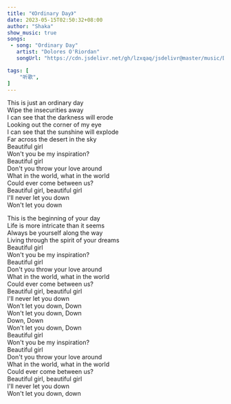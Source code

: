 ```yaml
---
title: "《Ordinary Day》"
date: 2023-05-15T02:50:32+08:00
author: "Shaka"
show_music: true
songs:
 - song: "Ordinary Day"
   artist: "Dolores O'Riordan"
   songUrl: "https://cdn.jsdelivr.net/gh/lzxqaq/jsdelivr@master/music/Dolores_O_Riordan_Ordinary_Day.mp3"

tags: [
    "听歌",
]
---
```

  
This is just an ordinary day  
Wipe the insecurities away  
I can see that the darkness will erode  
Looking out the corner of my eye  
I can see that the sunshine will explode  
Far across the desert in the sky  
Beautiful girl  
Won't you be my inspiration?  
Beautiful girl  
Don't you throw your love around  
What in the world, what in the world  
Could ever come between us?  
Beautiful girl, beautiful girl  
I'll never let you down  
Won't let you down  
  
This is the beginning of your day  
Life is more intricate than it seems  
Always be yourself along the way  
Living through the spirit of your dreams    
Beautiful girl    
Won't you be my inspiration?  
Beautiful girl  
Don't you throw your love around  
What in the world, what in the world  
Could ever come between us?  
Beautiful girl, beautiful girl  
I'll never let you down  
Won't let you down, Down  
Won't let you down, Down  
Down, Down  
Won't let you down, Down  
Beautiful girl  
Won't you be my inspiration?  
Beautiful girl  
Don't you throw your love around  
What in the world, what in the world  
Could ever come between us?  
Beautiful girl, beautiful girl  
I'll never let you down  
Won't let you down, down  
